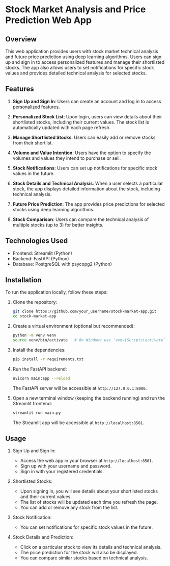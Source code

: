 # Stock Market Analysis and Price Prediction Web App

## Overview
This web application provides users with stock market technical analysis and future price prediction using deep learning algorithms. Users can sign up and sign in to access personalized features and manage their shortlisted stocks. The app also allows users to set notifications for specific stock values and provides detailed technical analysis for selected stocks.

## Features

1. **Sign Up and Sign In**: Users can create an account and log in to access personalized features.

2. **Personalized Stock List**: Upon login, users can view details about their shortlisted stocks, including their current values. The stock list is automatically updated with each page refresh.

3. **Manage Shortlisted Stocks**: Users can easily add or remove stocks from their shortlist.

4. **Volume and Value Intention**: Users have the option to specify the volumes and values they intend to purchase or sell.

5. **Stock Notifications**: Users can set up notifications for specific stock values in the future.

6. **Stock Details and Technical Analysis**: When a user selects a particular stock, the app displays detailed information about the stock, including technical analysis.

7. **Future Price Prediction**: The app provides price predictions for selected stocks using deep learning algorithms.

8. **Stock Comparison**: Users can compare the technical analysis of multiple stocks (up to 3) for better insights.

## Technologies Used

- Frontend: Streamlit (Python)
- Backend: FastAPI (Python)
- Database: PostgreSQL with psycopg2 (Python)

## Installation

To run the application locally, follow these steps:

1. Clone the repository:
   ```bash
   git clone https://github.com/your_username/stock-market-app.git
   cd stock-market-app
   ```

2. Create a virtual environment (optional but recommended):
   ```bash
   python -m venv venv
   source venv/bin/activate   # On Windows use `venv\Scripts\activate`
   ```

3. Install the dependencies:
   ```bash
   pip install -r requirements.txt
   ```

4. Run the FastAPI backend:
   ```bash
   uvicorn main:app --reload
   ```
   The FastAPI server will be accessible at `http://127.0.0.1:8000`.

5. Open a new terminal window (keeping the backend running) and run the Streamlit frontend:
   ```bash
   streamlit run main.py
   ```
   The Streamlit app will be accessible at `http://localhost:8501`.

## Usage

1. Sign Up and Sign In:
   - Access the web app in your browser at `http://localhost:8501`.
   - Sign up with your username and password.
   - Sign in with your registered credentials.

2. Shortlisted Stocks:
   - Upon signing in, you will see details about your shortlisted stocks and their current values.
   - The list of stocks will be updated each time you refresh the page.
   - You can add or remove any stock from the list.

4. Stock Notification:
   - You can set notifications for specific stock values in the future.

5. Stock Details and Prediction:
   - Click on a particular stock to view its details and technical analysis.
   - The price prediction for the stock will also be displayed.
   - You can compare similar stocks based on technical analysis.
